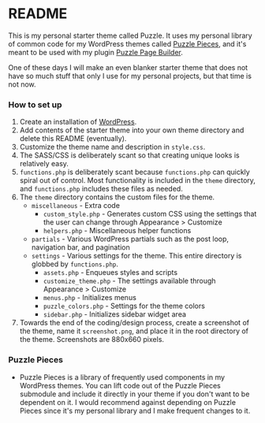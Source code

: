 # README #

This is my personal starter theme called Puzzle. It uses my personal library of common code for my WordPress themes called [Puzzle Pieces](https://github.com/caraheacock/puzzle_pieces), and it's meant to be used with my plugin [Puzzle Page Builder](https://github.com/caraheacock/puzzle-page-builder).

One of these days I will make an even blanker starter theme that does not have so much stuff that only I use for my personal projects, but that time is not now.

### How to set up ###

1. Create an installation of [WordPress](https://wordpress.org/download/).
1. Add contents of the starter theme into your own theme directory and delete this README (eventually).
1. Customize the theme name and description in `style.css`.
1. The SASS/CSS is deliberately scant so that creating unique looks is relatively easy.
1. `functions.php` is deliberately scant because `functions.php` can quickly spiral out of control. Most functionality is included in the `theme` directory, and `functions.php` includes these files as needed.
1. The `theme` directory contains the custom files for the theme.
    - `miscellaneous` - Extra code
        - `custom_style.php` - Generates custom CSS using the settings that the user can change through Appearance > Customize
        - `helpers.php` - Miscellaneous helper functions
    - `partials` - Various WordPress partials such as the post loop, navigation bar, and pagination
    - `settings` - Various settings for the theme. This entire directory is globbed by `functions.php`.
        - `assets.php` - Enqueues styles and scripts
        - `customize_theme.php` - The settings available through Appearance > Customize
        - `menus.php` - Initializes menus
        - `puzzle_colors.php` - Settings for the theme colors
        - `sidebar.php` - Initializes sidebar widget area
1. Towards the end of the coding/design process, create a screenshot of the theme, name it `screenshot.png`, and place it in the root directory of the theme. Screenshots are 880x660 pixels.

### Puzzle Pieces ###

- Puzzle Pieces is a library of frequently used components in my WordPress themes. You can lift code out of the Puzzle Pieces submodule and include it directly in your theme if you don't want to be dependent on it. I would recommend against depending on Puzzle Pieces since it's my personal library and I make frequent changes to it.
